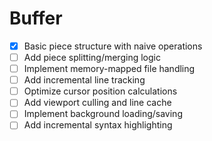 # Buffer 
- [x] Basic piece structure with naive operations
- [ ] Add piece splitting/merging logic
- [ ] Implement memory-mapped file handling
- [ ] Add incremental line tracking
- [ ] Optimize cursor position calculations
- [ ] Add viewport culling and line cache
- [ ] Implement background loading/saving
- [ ] Add incremental syntax highlighting
